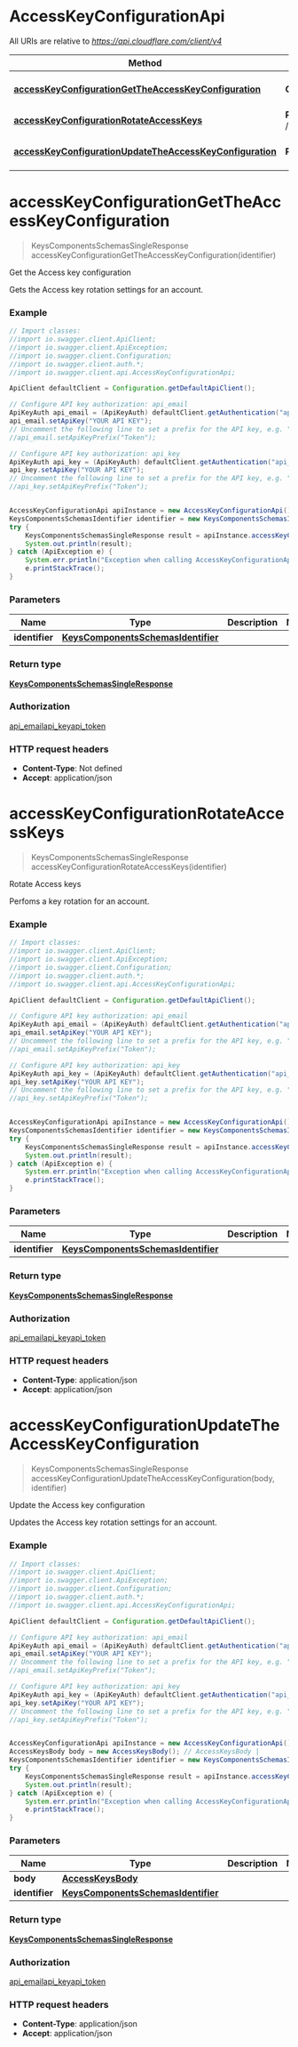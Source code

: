 # AccessKeyConfigurationApi

All URIs are relative to *https://api.cloudflare.com/client/v4*

Method | HTTP request | Description
------------- | ------------- | -------------
[**accessKeyConfigurationGetTheAccessKeyConfiguration**](AccessKeyConfigurationApi.md#accessKeyConfigurationGetTheAccessKeyConfiguration) | **GET** /accounts/{identifier}/access/keys | Get the Access key configuration
[**accessKeyConfigurationRotateAccessKeys**](AccessKeyConfigurationApi.md#accessKeyConfigurationRotateAccessKeys) | **POST** /accounts/{identifier}/access/keys/rotate | Rotate Access keys
[**accessKeyConfigurationUpdateTheAccessKeyConfiguration**](AccessKeyConfigurationApi.md#accessKeyConfigurationUpdateTheAccessKeyConfiguration) | **PUT** /accounts/{identifier}/access/keys | Update the Access key configuration

<a name="accessKeyConfigurationGetTheAccessKeyConfiguration"></a>
# **accessKeyConfigurationGetTheAccessKeyConfiguration**
> KeysComponentsSchemasSingleResponse accessKeyConfigurationGetTheAccessKeyConfiguration(identifier)

Get the Access key configuration

Gets the Access key rotation settings for an account.

### Example
```java
// Import classes:
//import io.swagger.client.ApiClient;
//import io.swagger.client.ApiException;
//import io.swagger.client.Configuration;
//import io.swagger.client.auth.*;
//import io.swagger.client.api.AccessKeyConfigurationApi;

ApiClient defaultClient = Configuration.getDefaultApiClient();

// Configure API key authorization: api_email
ApiKeyAuth api_email = (ApiKeyAuth) defaultClient.getAuthentication("api_email");
api_email.setApiKey("YOUR API KEY");
// Uncomment the following line to set a prefix for the API key, e.g. "Token" (defaults to null)
//api_email.setApiKeyPrefix("Token");

// Configure API key authorization: api_key
ApiKeyAuth api_key = (ApiKeyAuth) defaultClient.getAuthentication("api_key");
api_key.setApiKey("YOUR API KEY");
// Uncomment the following line to set a prefix for the API key, e.g. "Token" (defaults to null)
//api_key.setApiKeyPrefix("Token");


AccessKeyConfigurationApi apiInstance = new AccessKeyConfigurationApi();
KeysComponentsSchemasIdentifier identifier = new KeysComponentsSchemasIdentifier(); // KeysComponentsSchemasIdentifier | 
try {
    KeysComponentsSchemasSingleResponse result = apiInstance.accessKeyConfigurationGetTheAccessKeyConfiguration(identifier);
    System.out.println(result);
} catch (ApiException e) {
    System.err.println("Exception when calling AccessKeyConfigurationApi#accessKeyConfigurationGetTheAccessKeyConfiguration");
    e.printStackTrace();
}
```

### Parameters

Name | Type | Description  | Notes
------------- | ------------- | ------------- | -------------
 **identifier** | [**KeysComponentsSchemasIdentifier**](.md)|  |

### Return type

[**KeysComponentsSchemasSingleResponse**](KeysComponentsSchemasSingleResponse.md)

### Authorization

[api_email](../README.md#api_email)[api_key](../README.md#api_key)[api_token](../README.md#api_token)

### HTTP request headers

 - **Content-Type**: Not defined
 - **Accept**: application/json

<a name="accessKeyConfigurationRotateAccessKeys"></a>
# **accessKeyConfigurationRotateAccessKeys**
> KeysComponentsSchemasSingleResponse accessKeyConfigurationRotateAccessKeys(identifier)

Rotate Access keys

Perfoms a key rotation for an account.

### Example
```java
// Import classes:
//import io.swagger.client.ApiClient;
//import io.swagger.client.ApiException;
//import io.swagger.client.Configuration;
//import io.swagger.client.auth.*;
//import io.swagger.client.api.AccessKeyConfigurationApi;

ApiClient defaultClient = Configuration.getDefaultApiClient();

// Configure API key authorization: api_email
ApiKeyAuth api_email = (ApiKeyAuth) defaultClient.getAuthentication("api_email");
api_email.setApiKey("YOUR API KEY");
// Uncomment the following line to set a prefix for the API key, e.g. "Token" (defaults to null)
//api_email.setApiKeyPrefix("Token");

// Configure API key authorization: api_key
ApiKeyAuth api_key = (ApiKeyAuth) defaultClient.getAuthentication("api_key");
api_key.setApiKey("YOUR API KEY");
// Uncomment the following line to set a prefix for the API key, e.g. "Token" (defaults to null)
//api_key.setApiKeyPrefix("Token");


AccessKeyConfigurationApi apiInstance = new AccessKeyConfigurationApi();
KeysComponentsSchemasIdentifier identifier = new KeysComponentsSchemasIdentifier(); // KeysComponentsSchemasIdentifier | 
try {
    KeysComponentsSchemasSingleResponse result = apiInstance.accessKeyConfigurationRotateAccessKeys(identifier);
    System.out.println(result);
} catch (ApiException e) {
    System.err.println("Exception when calling AccessKeyConfigurationApi#accessKeyConfigurationRotateAccessKeys");
    e.printStackTrace();
}
```

### Parameters

Name | Type | Description  | Notes
------------- | ------------- | ------------- | -------------
 **identifier** | [**KeysComponentsSchemasIdentifier**](.md)|  |

### Return type

[**KeysComponentsSchemasSingleResponse**](KeysComponentsSchemasSingleResponse.md)

### Authorization

[api_email](../README.md#api_email)[api_key](../README.md#api_key)[api_token](../README.md#api_token)

### HTTP request headers

 - **Content-Type**: application/json
 - **Accept**: application/json

<a name="accessKeyConfigurationUpdateTheAccessKeyConfiguration"></a>
# **accessKeyConfigurationUpdateTheAccessKeyConfiguration**
> KeysComponentsSchemasSingleResponse accessKeyConfigurationUpdateTheAccessKeyConfiguration(body, identifier)

Update the Access key configuration

Updates the Access key rotation settings for an account.

### Example
```java
// Import classes:
//import io.swagger.client.ApiClient;
//import io.swagger.client.ApiException;
//import io.swagger.client.Configuration;
//import io.swagger.client.auth.*;
//import io.swagger.client.api.AccessKeyConfigurationApi;

ApiClient defaultClient = Configuration.getDefaultApiClient();

// Configure API key authorization: api_email
ApiKeyAuth api_email = (ApiKeyAuth) defaultClient.getAuthentication("api_email");
api_email.setApiKey("YOUR API KEY");
// Uncomment the following line to set a prefix for the API key, e.g. "Token" (defaults to null)
//api_email.setApiKeyPrefix("Token");

// Configure API key authorization: api_key
ApiKeyAuth api_key = (ApiKeyAuth) defaultClient.getAuthentication("api_key");
api_key.setApiKey("YOUR API KEY");
// Uncomment the following line to set a prefix for the API key, e.g. "Token" (defaults to null)
//api_key.setApiKeyPrefix("Token");


AccessKeyConfigurationApi apiInstance = new AccessKeyConfigurationApi();
AccessKeysBody body = new AccessKeysBody(); // AccessKeysBody | 
KeysComponentsSchemasIdentifier identifier = new KeysComponentsSchemasIdentifier(); // KeysComponentsSchemasIdentifier | 
try {
    KeysComponentsSchemasSingleResponse result = apiInstance.accessKeyConfigurationUpdateTheAccessKeyConfiguration(body, identifier);
    System.out.println(result);
} catch (ApiException e) {
    System.err.println("Exception when calling AccessKeyConfigurationApi#accessKeyConfigurationUpdateTheAccessKeyConfiguration");
    e.printStackTrace();
}
```

### Parameters

Name | Type | Description  | Notes
------------- | ------------- | ------------- | -------------
 **body** | [**AccessKeysBody**](AccessKeysBody.md)|  |
 **identifier** | [**KeysComponentsSchemasIdentifier**](.md)|  |

### Return type

[**KeysComponentsSchemasSingleResponse**](KeysComponentsSchemasSingleResponse.md)

### Authorization

[api_email](../README.md#api_email)[api_key](../README.md#api_key)[api_token](../README.md#api_token)

### HTTP request headers

 - **Content-Type**: application/json
 - **Accept**: application/json

